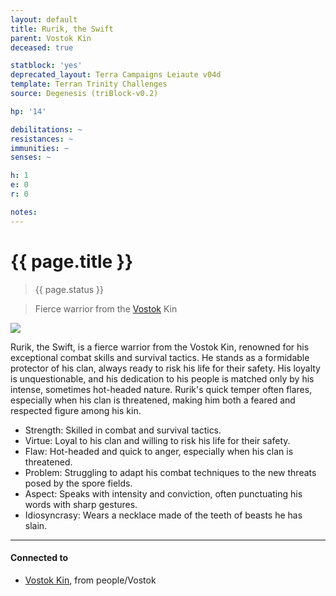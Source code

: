 ```yaml
---
layout: default
title: Rurik, the Swift
parent: Vostok Kin
deceased: true

statblock: 'yes'
deprecated_layout: Terra Campaigns Leiaute v04d
template: Terran Trinity Challenges
source: Degenesis (triBlock-v0.2)

hp: '14'

debilitations: ~
resistances: ~
immunities: ~
senses: ~

h: 1
e: 0
r: 0

notes:
---
```


# {{ page.title }}

> {{ page.status }}

> Fierce warrior from the [Vostok](Vostok/index.md) Kin

![](https://i.imgur.com/U1XyNfX.png)

Rurik, the Swift, is a fierce warrior from the Vostok Kin, renowned for his exceptional combat skills and survival tactics. He stands as a formidable protector of his clan, always ready to risk his life for their safety. His loyalty is unquestionable, and his dedication to his people is matched only by his intense, sometimes hot-headed nature. Rurik's quick temper often flares, especially when his clan is threatened, making him both a feared and respected figure among his kin.

- Strength: Skilled in combat and survival tactics.
- Virtue: Loyal to his clan and willing to risk his life for their safety.
- Flaw: Hot-headed and quick to anger, especially when his clan is threatened.
- Problem: Struggling to adapt his combat techniques to the new threats posed by the spore fields.
- Aspect: Speaks with intensity and conviction, often punctuating his words with sharp gestures.
- Idiosyncrasy: Wears a necklace made of the teeth of beasts he has slain.

---
#### Connected to

<!-- QueryToSerialize: LIST without ID "["+ title + "](https://terra-campaigns.github.io/"+ regexreplace(file.path, ".md", "") + ")" + ", from " + regexreplace(file.folder, "degenesis/", "") FROM ([[]]) OR outgoing([[]]) WHERE file.name != this.file.name SORT file.folder DESC -->
<!-- SerializedQuery: LIST without ID "["+ title + "](https://terra-campaigns.github.io/"+ regexreplace(file.path, ".md", "") + ")" + ", from " + regexreplace(file.folder, "degenesis/", "") FROM ([[]]) OR outgoing([[]]) WHERE file.name != this.file.name SORT file.folder DESC -->
- [Vostok Kin](https://terra-campaigns.github.io/degenesis/people/Vostok/index), from people/Vostok
<!-- SerializedQuery END -->

